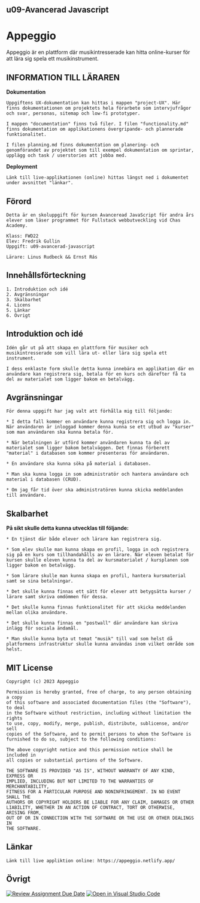 ## u09-Avancerad Javascript

# Appeggio

Appeggio är en plattform där musikintresserade kan hitta online-kurser för att lära sig spela ett musikinstrument.

## INFORMATION TILL LÄRAREN

**Dokumentation**

    Uppgiftens UX-dokumentation kan hittas i mappen "project-UX". Här finns dokumentationen om projektets hela förarbete som intervjufrågor och svar, personas, sitemap och low-fi prototyper.

    I mappen "documentation" finns två filer. I filen "functionality.md" finns dokumentation om applikationens övergripande- och plannerade funktionalitet.

    I filen planning.md finns dokumentation om planering- och genomförandet av projektet som till exempel dokumentation om sprintar, upplägg och task / userstories att jobba med.

**Deployment**

    Länk till live-applikationen (online) hittas längst ned i dokumentet under avsnittet "länkar".

## Förord

    Detta är en skoluppgift för kursen Avanceread JavaScript för andra års elever som läser programmet för Fullstack webbutveckling vid Chas Academy.

    Klass: FWD22
    Elev: Fredrik Gullin
    Uppgift: u09-avancerad-javascript

    Lärare: Linus Rudbeck && Ernst Rás

## Innehållsförteckning

    1. Introduktion och idé
    2. Avgränsningar
    3. Skalbarhet
    4. Licens
    5. Länkar
    6. Övrigt

## Introduktion och idé

    Idén går ut på att skapa en plattform för musiker och musikintresserade som vill lära ut- eller lära sig spela ett instrument.

    I dess enklaste form skulle detta kunna innebära en applikation där en användare kan registrera sig, betala för en kurs och därefter få ta del av materialet som ligger bakom en betalvägg.

## Avgränsningar

    För denna uppgift har jag valt att förhålla mig till följande:

    * I detta fall kommer en användare kunna registrera sig och logga in. När användaren är inloggad kommer denna kunna se ett utbud av "kurser" som man användaren ska kunna betala för.

    * När betalningen är utförd kommer användaren kunna ta del av materialet som ligger bakom betalväggen. Det finnas förberett "material" i databasen som kommer presenteras för användaren.

    * En användare ska kunna söka på material i databasen.

    * Man ska kunna logga in som administratör och hantera användare och material i databasen (CRUD).

    * Om jag får tid över ska administratören kunna skicka meddelanden till användare.

## Skalbarhet

**På sikt skulle detta kunna utvecklas till följande:**

    * En tjänst där både elever och lärare kan registrera sig.

    * Som elev skulle man kunna skapa en profil, logga in och registrera sig på en kurs som tillhandahålls av en lärare. När eleven betalat för kursen skulle eleven kunna ta del av kursmaterialet / kursplanen som ligger bakom en betalvägg.

    * Som lärare skulle man kunna skapa en profil, hantera kursmaterial samt se sina betalningar.

    * Det skulle kunna finnas ett sätt för elever att betygsätta kurser / lärare samt skriva omdömmen för dessa.

    * Det skulle kunna finnas funktionalitet för att skicka meddelanden mellan olika användare.

    * Det skulle kunna finnas en "postwall" där användare kan skriva inlägg för sociala ändamål.

    * Man skulle kunna byta ut temat "musik" till vad som helst då platformens infrastruktur skulle kunna användas inom vilket område som helst.

## MIT License

    Copyright (c) 2023 Appeggio

    Permission is hereby granted, free of charge, to any person obtaining a copy
    of this software and associated documentation files (the "Software"), to deal
    in the Software without restriction, including without limitation the rights
    to use, copy, modify, merge, publish, distribute, sublicense, and/or sell
    copies of the Software, and to permit persons to whom the Software is
    furnished to do so, subject to the following conditions:

    The above copyright notice and this permission notice shall be included in
    all copies or substantial portions of the Software.

    THE SOFTWARE IS PROVIDED "AS IS", WITHOUT WARRANTY OF ANY KIND, EXPRESS OR
    IMPLIED, INCLUDING BUT NOT LIMITED TO THE WARRANTIES OF MERCHANTABILITY,
    FITNESS FOR A PARTICULAR PURPOSE AND NONINFRINGEMENT. IN NO EVENT SHALL THE
    AUTHORS OR COPYRIGHT HOLDERS BE LIABLE FOR ANY CLAIM, DAMAGES OR OTHER
    LIABILITY, WHETHER IN AN ACTION OF CONTRACT, TORT OR OTHERWISE, ARISING FROM,
    OUT OF OR IN CONNECTION WITH THE SOFTWARE OR THE USE OR OTHER DEALINGS IN
    THE SOFTWARE.

## Länkar

    Länk till live appliktion online: https://appeggio.netlify.app/

## Övrigt

[![Review Assignment Due Date](https://classroom.github.com/assets/deadline-readme-button-24ddc0f5d75046c5622901739e7c5dd533143b0c8e959d652212380cedb1ea36.svg)](https://classroom.github.com/a/UfuEq6Ma)
[![Open in Visual Studio Code](https://classroom.github.com/assets/open-in-vscode-718a45dd9cf7e7f842a935f5ebbe5719a5e09af4491e668f4dbf3b35d5cca122.svg)](https://classroom.github.com/online_ide?assignment_repo_id=11943082&assignment_repo_type=AssignmentRepo)
